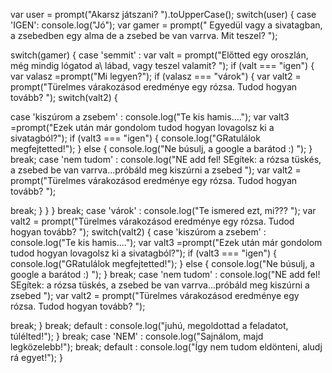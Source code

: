 var user = prompt("Akarsz játszani? ").toUpperCase();
switch(user) {
case 'IGEN':
console.log("Jó");
var gamer = prompt(" Egyedül vagy a sivatagban, a zsebedben egy alma de a zsebed be van varrva. Mit teszel? ");

switch(gamer) {
case 'semmit' :
var valt = prompt("Előtted egy oroszlán, még mindig lógatod a\ lábad, vagy teszel valamit? ");
if (valt === "igen") {
var valasz =prompt("Mi legyen?");
if (valasz === "várok") {
var valt2 = prompt("Türelmes várakozásod eredménye egy rózsa. Tudod hogyan tovább? ");
switch(valt2) {

case 'kiszúrom a zsebem' :
console.log("Te kis hamis....");
var valt3 =prompt("Ezek után már gondolom tudod hogyan lovagolsz ki a sivatagból?");
if (valt3 === "igen") {
console.log("GRatulálok megfejtetted!");
}
else
{
console.log("Ne búsulj, a google a barátod :) ");
}
break; 
case 'nem tudom' :
console.log("NE add fel! SEgítek: a rózsa tüskés, a zsebed be van varrva...próbáld meg kiszúrni a zsebed ");
var valt2 = prompt("Türelmes várakozásod eredménye egy rózsa. Tudod hogyan tovább? ");

break;
}
}
} break;
case 'várok' :
console.log("Te ismered ezt, mi??? ");
var valt2 = prompt("Türelmes várakozásod eredménye egy rózsa. Tudod hogyan tovább? ");
switch(valt2) {
case 'kiszúrom a zsebem' :
console.log("Te kis hamis....");
var valt3 =prompt("Ezek után már gondolom tudod hogyan lovagolsz ki a sivatagból?");
if (valt3 === "igen") {
console.log("GRatulálok megfejtetted!");
}
else
{
console.log("Ne búsulj, a google a barátod :) ");
}
break; 
case 'nem tudom' :
console.log("NE add fel! SEgítek: a rózsa tüskés, a zsebed be van varrva...próbáld meg kiszúrni a zsebed ");
var valt2 = prompt("Türelmes várakozásod eredménye egy rózsa. Tudod hogyan tovább? ");

break;
}
break;
default :
console.log("juhú, megoldottad a feladatot, túlélted!");
}
break;
case 'NEM' :
console.log("Sajnálom, majd legközelebb!");
break;
default :
console.log("Így nem tudom eldönteni, aludj rá egyet!");
}
